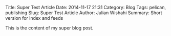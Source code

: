 Title: Super Test Article
Date: 2014-11-17 21:31
Category: Blog
Tags: pelican, publishing
Slug: Super Test Article
Author: Julian Wishahi
Summary: Short version for index and feeds

This is the content of my super blog post.
